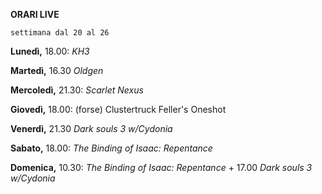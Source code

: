 
<b>ORARI LIVE</b>
 
<code>settimana dal 20 al 26</code>
 
<b>Lunedì,</b> 18.00: <i>KH3</i>

<b>Martedì,</b> 16.30 <i>Oldgen</i>

<b>Mercoledì,</b> 21.30: <i>Scarlet Nexus</i>

<b>Giovedì,</b> 18.00: (forse) Clustertruck Feller's Oneshot

<b>Venerdì,</b> 21.30 <i>Dark souls 3 w/Cydonia</i>

<b>Sabato,</b> 18.00: <i>The Binding of Isaac: Repentance</i> 
 
<b>Domenica,</b> 10.30: <i>The Binding of Isaac: Repentance</i>  + 17.00 <i>Dark souls 3 w/Cydonia</i>
